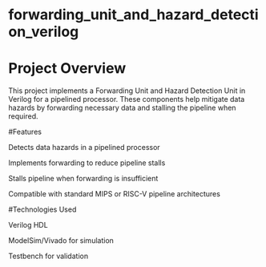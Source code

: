 # forwarding_unit_and_hazard_detection_verilog
# Project Overview

This project implements a Forwarding Unit and Hazard Detection Unit in Verilog for a pipelined processor. These components help mitigate data hazards by forwarding necessary data and stalling the pipeline when required.

#Features

Detects data hazards in a pipelined processor

Implements forwarding to reduce pipeline stalls

Stalls pipeline when forwarding is insufficient

Compatible with standard MIPS or RISC-V pipeline architectures

#Technologies Used

Verilog HDL

ModelSim/Vivado for simulation

Testbench for validation

